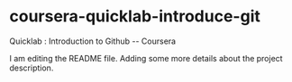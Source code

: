 # coursera-quicklab-introduce-git
Quicklab : Introduction to Github  -- Coursera


I am editing the README file. Adding some more details about the project description.
